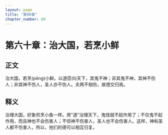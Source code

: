 ```yaml
---
layout: page
title: "第60章"
chapter_number: 60
---
```


# 第六十章：治大国，若烹小鲜

## 正文
治大国，若烹(pēng)小鲜。以道莅(lì)天下，其鬼不神；非其鬼不神，其神不伤人；非其神不伤人，圣人亦不伤人。夫两不相伤，故德交归焉。

## 释义
治理大国，好象煎烹小鱼一样。用"道"治理天下，鬼怪就不起作用了；不仅鬼不起作用，而且神也不会伤害人；不但神不伤害人，圣人也不会伤害人。这样，神和圣人都不伤害人，所以，他们的德可以相互归复。